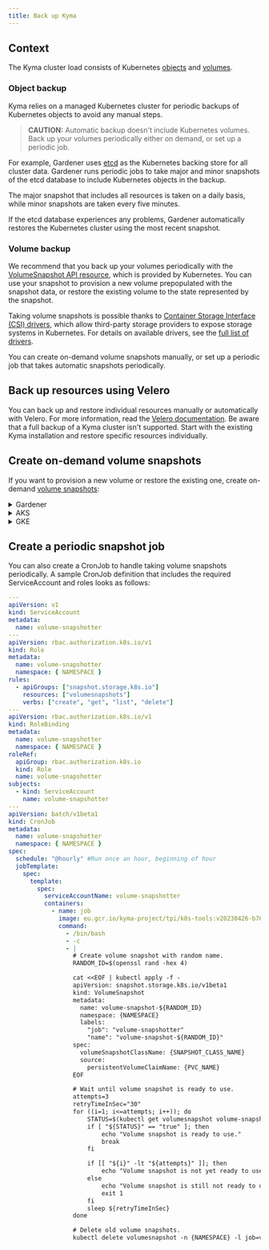 ```yaml
---
title: Back up Kyma
---
```


## Context

The Kyma cluster load consists of Kubernetes [objects](https://kubernetes.io/docs/concepts/overview/working-with-objects/kubernetes-objects/) and [volumes](https://kubernetes.io/docs/concepts/storage/volumes/).

### Object backup

Kyma relies on a managed Kubernetes cluster for periodic backups of Kubernetes objects to avoid any manual steps.

> **CAUTION:** Automatic backup doesn't include Kubernetes volumes. Back up your volumes periodically either on demand, or set up a periodic job.

For example, Gardener uses [etcd](https://etcd.io/) as the Kubernetes backing store for all cluster data. Gardener runs periodic jobs to take major and minor snapshots of the etcd database to include Kubernetes objects in the backup.

The major snapshot that includes all resources is taken on a daily basis, while minor snapshots are taken every five minutes.

If the etcd database experiences any problems, Gardener automatically restores the Kubernetes cluster using the most recent snapshot.

### Volume backup

We recommend that you back up your volumes periodically with the [VolumeSnapshot API resource](https://kubernetes.io/docs/concepts/storage/volume-snapshots/#volumesnapshots), which is provided by Kubernetes. You can use your snapshot to provision a new volume prepopulated with the snapshot data, or restore the existing volume to the state represented by the snapshot.

Taking volume snapshots is possible thanks to [Container Storage Interface (CSI) drivers](https://kubernetes-csi.github.io/docs/), which allow third-party storage providers to expose storage systems in Kubernetes. For details on available drivers, see the [full list of drivers](https://kubernetes-csi.github.io/docs/drivers.html).

You can create on-demand volume snapshots manually, or set up a periodic job that takes automatic snapshots periodically.

## Back up resources using Velero

You can back up and restore individual resources manually or automatically with Velero. For more information, read the [Velero documentation](https://velero.io/docs/).
Be aware that a full backup of a Kyma cluster isn't supported. Start with the existing Kyma installation and restore specific resources individually.

## Create on-demand volume snapshots

If you want to provision a new volume or restore the existing one, create on-demand [volume snapshots](https://kubernetes.io/docs/concepts/storage/volume-snapshots/):

<div tabs name="backup-providers">
  <details>
  <summary label="Gardener GCP">
  Gardener
  </summary>

### Steps

1. Create a VolumeSnapshotClass with the correct driver:


    - for GCP: `pd.csi.storage.gke.io`
    - for AWS: `ebs.csi.aws.com`
    - for Azure: `disk.csi.azure.com`

```yaml
apiVersion: snapshot.storage.k8s.io/v1beta1
kind: VolumeSnapshotClass
metadata:
  annotations:
    snapshot.storage.kubernetes.io/is-default-class: "true"
  name: snapshot-class
driver: <enter correct one for cloud provider>
deletionPolicy: Delete
```

2. Create a VolumeSnapshot resource:

```yaml
apiVersion: snapshot.storage.k8s.io/v1beta1
kind: VolumeSnapshot
metadata:
  name: snapshot
spec:
  volumeSnapshotClassName: snapshot-class
  source:
    persistentVolumeClaimName: { PVC_NAME }
```

3. Wait until the **READYTOUSE** field has the `true` status to verify that the snapshot was taken successfully:

```bash
kubectl get volumesnapshot -w
```

4. Use this snapshot as a datasource to create a PVC:

```yaml
apiVersion: v1
kind: PersistentVolumeClaim
metadata:
  name: pvc-restored
spec:
  accessModes:
    - ReadWriteOnce
  resources:
    requests:
      storage: { SIZE_OF_ORIGINAL_PVC }
  dataSource:
    name: snapshot
    kind: VolumeSnapshot
    apiGroup: snapshot.storage.k8s.io
```

  </details>
  <details>
  <summary label="AKS">
  AKS
  </summary>

### Steps

1. [Install the CSI driver](https://github.com/kubernetes-sigs/azuredisk-csi-driver/blob/master/docs/install-csi-driver-master.md).
2. Follow our instructions to create a volume snapshot on Gardener, using the driver for Azure.

  </details>
  
  <details>
  <summary label="GKE">
  GKE
  </summary>

### Steps

1. [Enable the required feature gate on the cluster](https://cloud.google.com/kubernetes-engine/docs/how-to/gce-pd-csi-driver).
2. Check out [the repository for the Google Compute Engine Persistent Disk (GCE PD) CSI driver](https://github.com/kubernetes-sigs/gcp-compute-persistent-disk-csi-driver) for details on how to use volume snapshots on GKE.

  </details>
 </div>

## Create a periodic snapshot job

You can also create a CronJob to handle taking volume snapshots periodically. A sample CronJob definition that includes the required ServiceAccount and roles looks as follows:

```yaml
---
apiVersion: v1
kind: ServiceAccount
metadata:
  name: volume-snapshotter
---
apiVersion: rbac.authorization.k8s.io/v1
kind: Role
metadata:
  name: volume-snapshotter
  namespace: { NAMESPACE }
rules:
  - apiGroups: ["snapshot.storage.k8s.io"]
    resources: ["volumesnapshots"]
    verbs: ["create", "get", "list", "delete"]
---
apiVersion: rbac.authorization.k8s.io/v1
kind: RoleBinding
metadata:
  name: volume-snapshotter
  namespace: { NAMESPACE }
roleRef:
  apiGroup: rbac.authorization.k8s.io
  kind: Role
  name: volume-snapshotter
subjects:
  - kind: ServiceAccount
    name: volume-snapshotter
---
apiVersion: batch/v1beta1
kind: CronJob
metadata:
  name: volume-snapshotter
  namespace: { NAMESPACE }
spec:
  schedule: "@hourly" #Run once an hour, beginning of hour
  jobTemplate:
    spec:
      template:
        spec:
          serviceAccountName: volume-snapshotter
          containers:
            - name: job
              image: eu.gcr.io/kyma-project/tpi/k8s-tools:v20230426-b7682b0e
              command:
                - /bin/bash
                - -c
                - |
                  # Create volume snapshot with random name.
                  RANDOM_ID=$(openssl rand -hex 4)

                  cat <<EOF | kubectl apply -f -
                  apiVersion: snapshot.storage.k8s.io/v1beta1
                  kind: VolumeSnapshot
                  metadata:
                    name: volume-snapshot-${RANDOM_ID}
                    namespace: {NAMESPACE}
                    labels:
                      "job": "volume-snapshotter"
                      "name": "volume-snapshot-${RANDOM_ID}"
                  spec:
                    volumeSnapshotClassName: {SNAPSHOT_CLASS_NAME}
                    source:
                      persistentVolumeClaimName: {PVC_NAME}
                  EOF

                  # Wait until volume snapshot is ready to use.
                  attempts=3
                  retryTimeInSec="30"
                  for ((i=1; i<=attempts; i++)); do
                      STATUS=$(kubectl get volumesnapshot volume-snapshot-${RANDOM_ID} -n {NAMESPACE} -o jsonpath='{.status.readyToUse}')
                      if [ "${STATUS}" == "true" ]; then
                          echo "Volume snapshot is ready to use."
                          break
                      fi

                      if [[ "${i}" -lt "${attempts}" ]]; then
                          echo "Volume snapshot is not yet ready to use, let's wait ${retryTimeInSec} seconds and retry. Attempts ${i} of ${attempts}."
                      else
                          echo "Volume snapshot is still not ready to use after ${attempts} attempts, giving up."
                          exit 1
                      fi
                      sleep ${retryTimeInSec}
                  done

                  # Delete old volume snapshots.
                  kubectl delete volumesnapshot -n {NAMESPACE} -l job=volume-snapshotter,name!=volume-snapshot-${RANDOM_ID}
```
